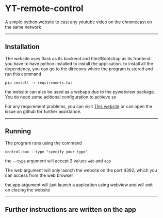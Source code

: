 # YT-remote-control

A simple python website to cast any youtube video on the chromecast on the same network

___

## Installation

The website uses flask as its backend and html/Bootstrap as its frontend.
you have to have python installed to install the application.
to install all the dependency, you can go to the directory where the program is stored and run this command

`pip install -r requirements.txt`

the website can also be used as a webapp due to the pywebview package. You do need some aditional configuration to achieve so

For any requirement problems, you can visit [This website](https://pywebview.flowrl.com/guide/installation.html#dependencies) or can open the issue on github for further assistance.

___

## Running

The program runs using the command 

`control-box --type "specify your type"`

the `--type` argument will accept 2 values `web` and `app`

The web argument will only launch the website on the port 4392, which you can access from the web browser

the app argument will just launch a applcation using webview and will exit on closing the website

___

## Further instructions are written on the app